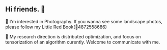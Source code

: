 ## Hi friends. 👋
📸 I'm interested in Photography. If you wanna see some landscape photos, please follow my Little Red Book(🍠4872558686)

📖 My research direction is distributed optimization, and focus on tensorization of an algorithm curently. Welcome to communicate with me.
<!--
**PetrichorHlacyon/PetrichorHlacyon** is a ✨ _special_ ✨ repository because its `README.md` (this file) appears on your GitHub profile.

Here are some ideas to get you started:

- 🔭 I’m currently working on ...
- 🌱 I’m currently learning ...
- 👯 I’m looking to collaborate on ...
- 🤔 I’m looking for help with ...
- 💬 Ask me about ...
- 📫 How to reach me: ...
- 😄 Pronouns: ...
- ⚡ Fun fact: ...
-->
